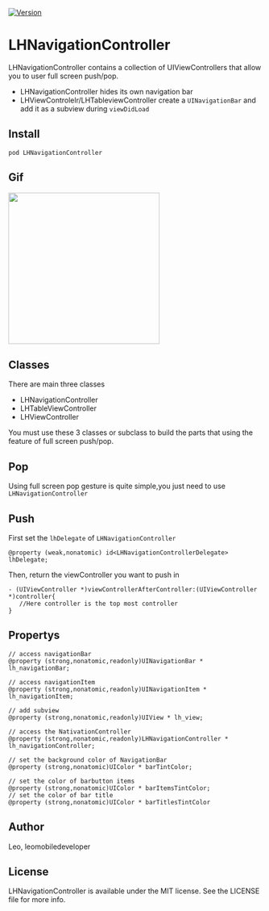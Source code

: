 
[![Version](https://img.shields.io/cocoapods/v/LHNavigationController.svg?style=flat)](http://cocoapods.org/pods/LHNavigationController)


# LHNavigationController

LHNavigationController contains a collection of UIViewControllers that allow you to user full screen push/pop.

* LHNavigationController hides its own navigation bar
* LHViewControlelr/LHTableviewController create a `UINavigationBar` and add it as a subview during `viewDidLoad`

## Install

```
pod LHNavigationController
```

## Gif

<img src="https://raw.github.com/LeoMobileDeveloper/LHNavigationController/master/ScreenShots/gif.gif" width="300">

## Classes

There are main three classes

* LHNavigationController
* LHTableViewController
* LHViewController

You must use these 3 classes or subclass to build the parts that using the feature of full screen push/pop.


## Pop

Using full screen pop gesture is quite simple,you just need to use `LHNavigationController`


## Push

First set the `lhDelegate` of `LHNavigationController`

 ```
 @property (weak,nonatomic) id<LHNavigationControllerDelegate> lhDelegate;

 ```
 Then, return the viewController you want to push in 

```
- (UIViewController *)viewControllerAfterController:(UIViewController *)controller{
   //Here controller is the top most controller
}

``` 

## Propertys

```
// access navigationBar
@property (strong,nonatomic,readonly)UINavigationBar * lh_navigationBar;

// access navigationItem
@property (strong,nonatomic,readonly)UINavigationItem * lh_navigationItem;

// add subview
@property (strong,nonatomic,readonly)UIView * lh_view;

// access the NativationController
@property (strong,nonatomic,readonly)LHNavigationController * lh_navigationController;

// set the background color of NavigationBar
@property (strong,nonatomic)UIColor * barTintColor;

// set the color of barbutton items
@property (strong,nonatomic)UIColor * barItemsTintColor;
// set the color of bar title
@property (strong,nonatomic)UIColor * barTitlesTintColor
```


## Author

Leo, leomobiledeveloper

## License

LHNavigationController is available under the MIT license. See the LICENSE file for more info.
